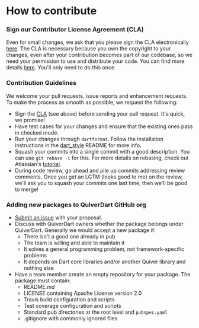 # How to contribute

### Sign our Contributor License Agreement (CLA)

Even for small changes, we ask that you please sign the CLA electronically
[here](https://developers.google.com/open-source/cla/individual).
The CLA is necessary because you own the copyright to your changes, even
after your contribution becomes part of our codebase, so we need your permission
to use and distribute your code. You can find more details
[here](https://code.google.com/p/dart/wiki/Contributing). You'll only need to
do this once.

### Contribution Guidelines

We welcome your pull requests, issue reports and enhancement requests. To make
the process as smooth as possible, we request the following:

   * Sign the [CLA](https://cla.developers.google.com/about/google-individual)
     (see above) before sending your pull request. It's quick, we promise!
   * Have test cases for your changes and ensure that the existing ones pass in
     checked mode.
   * Run your changes through `dartformat`. Follow the installation instructions
     in the [dart_style](https://github.com/dart-lang/dart_style) README for
     more info.
   * Squash your commits into a single commit with a good description. You can
     use `git rebase -i` for this. For more details on rebasing, check out
     Atlassian's
     [tutorial](https://www.atlassian.com/git/tutorials/rewriting-history).
   * During code review, go ahead and pile up commits addressing review
     comments. Once you get an LGTM (looks good to me) on the review, we'll ask
     you to squash your commits one last time, then we'll be good to merge!

### Adding new packages to QuiverDart GitHub org

* [Submit an issue](https://github.com/QuiverDart/quiver/issues/new) with your
  proposal.
* Discuss with QuiverDart owners whether the package belongs under QuiverDart.
  Generally we would accept a new package if:
  - There isn't a good one already in pub
  - The team is willing and able to maintain it
  - It solves a general programming problem, not framework-specific problems
  - It depends on Dart core libraries and/or another Quiver library and nothing
    else
* Have a team member create an empty repository for your package. The package
  must contain:
  - README.md
  - LICENSE containing Apache License version 2.0
  - Travis build configuration and scripts
  - Test coverage configuration and scripts
  - Standard pub directories at the root level and `pubspec.yaml`
  - .gitignore with commonly ignored files
